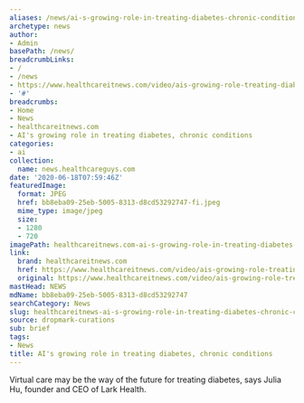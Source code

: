 ```yaml
---
aliases: /news/ai-s-growing-role-in-treating-diabetes-chronic-conditions
archetype: news
author:
- Admin
basePath: /news/
breadcrumbLinks:
- /
- /news
- https://www.healthcareitnews.com/video/ais-growing-role-treating-diabetes-chronic-conditions
- '#'
breadcrumbs:
- Home
- News
- healthcareitnews.com
- AI's growing role in treating diabetes, chronic conditions
categories:
- ai
collection:
  name: news.healthcareguys.com
date: '2020-06-18T07:59:46Z'
featuredImage:
  format: JPEG
  href: bb8eba09-25eb-5005-8313-d8cd53292747-fi.jpeg
  mime_type: image/jpeg
  size:
  - 1280
  - 720
imagePath: healthcareitnews.com-ai-s-growing-role-in-treating-diabetes-chronic-conditions
link:
  brand: healthcareitnews.com
  href: https://www.healthcareitnews.com/video/ais-growing-role-treating-diabetes-chronic-conditions
  original: https://www.healthcareitnews.com/video/ais-growing-role-treating-diabetes-chronic-conditions
mastHead: NEWS
mdName: bb8eba09-25eb-5005-8313-d8cd53292747
searchCategory: News
slug: healthcareitnews-ai-s-growing-role-in-treating-diabetes-chronic-conditions
source: dropmark-curations
sub: brief
tags:
- News
title: AI's growing role in treating diabetes, chronic conditions
---
```


Virtual care may be the way of the future for treating diabetes, says Julia Hu, founder and CEO of Lark Health.
